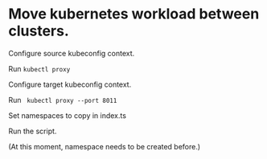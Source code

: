 # Move kubernetes workload between clusters.

Configure source kubeconfig context. 

Run ``` kubectl proxy ```

Configure target kubeconfig context. 

Run ``` kubectl proxy --port 8011```

Set namespaces to copy in index.ts

Run the script.

(At this moment, namespace needs to be created before.)